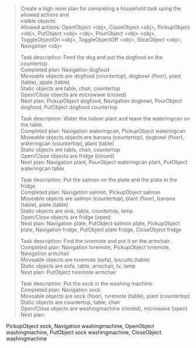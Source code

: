 > Create a high-level plan for completing a household task using the allowed actions and  
visible objects.  
> Allowed actions: OpenObject \<obj\>, CloseObject \<obj\>, PickupObject \<obj\>, PutObject \<obj\> \<obj\>, PourObject \<obj\> \<obj\>, ToggleObjectOn \<obj\>, ToggleObjectOff \<obj\>, SliceObject \<obj\>, Navigation \<obj\>  
>   
>   
> Task description: Feed the dog and put the dogfood on the countertop.  
> Completed plan: Navigation dogfood  
> Moveable objects are dogfood (countertop), dogbowl (floor), plant (table), apple (table)  
> Static objects are table, chair, countertop  
> Open/Close objects are microwave (closed)  
> Next plan: PickupObject dogfood, Navigation dogbowl, PourObject dogfood, PutObject dogfood countertop  
>   
> Task description: Water the indoor plant and leave the wateringcan on the table.  
> Completed plan: Navigation wateringcan, PickupObject wateringcan  
> Moveable objects objects are banana (countertop), dogbowl (floor), wateringcan (countertop), plant (table)  
> Static objects are table, chair, countertop  
> Open/Close objects are fridge (closed)  
> Next plan: Navigation plant, PourObject wateringcan plant, PutObject wateringcan table  
>   
> Task description: Put the salmon on the plate and the plate in the fridge  
> Completed plan: Navigation salmon, PickupObject salmon  
> Moveable objects are salmon (countertop), plant (floor), banana (table), plate (table)  
> Static objects are sink, table, countertop, lamp  
> Open/Close objects are fridge (open)  
> Next plan: Navigation plate, PutObject salmon plate, PickupObject plate, Navigation fridge, PutObject plate fridge, CloseObject fridge  
>   
> Task description: Find the tvremote and put it on the armchair.  
> Completed plan: Navigation tvremote, PickupObject tvremote, Navigation armchair  
> Moveable objects are tvremote (sofa), biscuits (table)  
> Static objects are sofa, table, armchair, tv, lamp  
> Next plan: PutObject tvremote armchair  
>   
> Task description: Put the sock in the washing machine.  
> Completed plan: Navigation sock  
> Moveable objects are sock (floor), tvremote (table), plant (countertop)  
> Static objects are countertop, table, chair  
> Open/Close objects are washingmachine (closed), microwave (open)  
> Next plan:  
>  
PickupObject sock, Navigation washingmachine, OpenObject washingmachine, PutObject sock washingmachine, CloseObject washingmachine  
